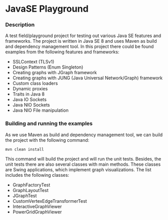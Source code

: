 # JavaSE Playground

### Description

A test field/playground project for testing out various Java SE features and frameworks. The project is written in Java SE 8 and uses Maven as build
and dependency management tool. In this project there could be found examples from the following features and frameworks:

* SSLContext (TLSv1)
* Design Patterns (Enum Singleton)
* Creating graphs with JGraph framework
* Creating graphs with JUNG (Java Universal Network/Graph) framework
* Custom class loaders
* Dynamic proxies
* Traits in Java 8
* Java IO Sockets
* Java NIO Sockets
* Java NIO File manipulation

### Building and running the examples

As we use Maven as build and dependency management tool, we can build the project with the following command:

```
mvn clean install
```

This command will build the project and will run the unit tests. Besides, the unit tests there are also several classes with main methods. These
classes are Swing applications, which implement graph visualizations. The list includes the following classes:

* GraphFactoryTest
* GraphLayoutTest
* JGraphTest
* CustomVertexEdgeTransformerTest
* InteractiveGraphViewer
* PowerGridGraphViewer
